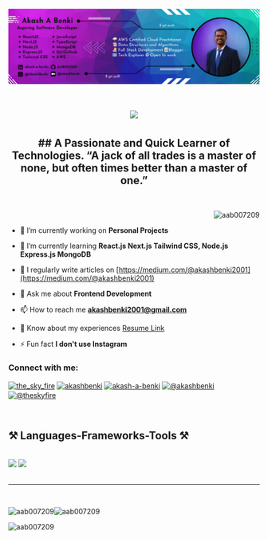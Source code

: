 ![Github Profile Cover Image](https://github.com/AAB007209/AAB007209/blob/master/Github%20Cover.png)

<h1 align="center"> 
<img src="https://readme-typing-svg.herokuapp.com?font=Bitter&weight=600&size=30&duration=4000&pause=1000&color=D200FF&center=true&vCenter=true&random=false&width=500&height=65&lines=Hi+%F0%9F%91%8B+There+!;I'm+%F0%9F%91%A8%E2%80%8D%F0%9F%92%BB+Akash+A+Benki"/>
</h1>

<h2 align="center">## A Passionate and Quick Learner of Technologies. “A jack of all trades is a master of none, but often times better than a master of one.”</h2>
<br/>
<p align="end"> <img src="https://komarev.com/ghpvc/?username=aab007209&label=Profile%20views&color=0e75b6&style=flat" alt="aab007209" /> </p>

- 🔭 I’m currently working on **Personal Projects**

- 🌱 I’m currently learning **React.js Next.js Tailwind CSS, Node.js Express.js MongoDB**

- 📝 I regularly write articles on [https://medium.com/@akashbenki2001](https://medium.com/@akashbenki2001)

- 💬 Ask me about **Frontend Development**

- 📫 How to reach me **akashbenki2001@gmail.com**

- 📄 Know about my experiences [Resume Link](https://t.ly/1cTox)

- ⚡ Fun fact **I don't use Instagram**

<h3 align="left">Connect with me:</h3>
<p align="left">
<a href="https://dev.to/the_sky_fire" target="blank"><img align="center" src="https://raw.githubusercontent.com/rahuldkjain/github-profile-readme-generator/master/src/images/icons/Social/devto.svg" alt="the_sky_fire" height="30" width="40" /></a> <a href="https://twitter.com/akashbenki" target="blank"><img align="center" src="https://raw.githubusercontent.com/rahuldkjain/github-profile-readme-generator/master/src/images/icons/Social/twitter.svg" alt="akashbenki" height="30" width="40" /></a>
<a href="https://linkedin.com/in/akash-a-benki" target="blank"><img align="center" src="https://raw.githubusercontent.com/rahuldkjain/github-profile-readme-generator/master/src/images/icons/Social/linked-in-alt.svg" alt="akash-a-benki" height="30" width="40" /></a>
<a href="https://medium.com/@akashbenki" target="blank"><img align="center" src="https://raw.githubusercontent.com/rahuldkjain/github-profile-readme-generator/master/src/images/icons/Social/medium.svg" alt="@akashbenki" height="30" width="40" /></a>
<a href="https://hashnode.com/@theskyfire" target="blank"><img align="center" src="https://raw.githubusercontent.com/rahuldkjain/github-profile-readme-generator/master/src/images/icons/Social/hashnode.svg" alt="@theskyfire" height="30" width="40" /></a>

</p>

<br/>

<h2 align="left">⚒️ Languages-Frameworks-Tools ⚒️</h2>
<br/>
<div align="left">
    <img src="https://skillicons.dev/icons?i=c,cpp,javascript,typescript,react,nextjs,tailwind,vite,nodejs,express,bootstrap,html,css" />
    <img src="https://skillicons.dev/icons?i=python,java,mongodb,mysql,postgres,aws,babel,vscode,github,figma,git,postman,netlify" /><br>
</div>

<br/>

---
<br/>

<p><img align="left" src="https://github-readme-stats.vercel.app/api/top-langs?username=aab007209&show_icons=true&locale=en&layout=compact" alt="aab007209" /></p>
<p>&nbsp;<img align="left" src="https://github-readme-stats.vercel.app/api?username=aab007209&show_icons=true&locale=en" alt="aab007209" /></p>
<p><img align="left" src="https://github-readme-streak-stats.herokuapp.com/?user=aab007209&" alt="aab007209" /></p>
